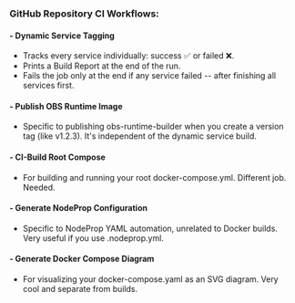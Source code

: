 ### GitHub Repository CI Workflows:

#### - Dynamic Service Tagging

- Tracks every service individually: success ✅ or failed ❌.
- Prints a Build Report at the end of the run.
- Fails the job only at the end if any service failed -- after finishing all services first.
	
#### - Publish OBS Runtime Image

- Specific to publishing obs-runtime-builder when you create a version tag (like v1.2.3). It's independent of the dynamic service build.

#### - CI-Build Root Compose

- For building and running your root docker-compose.yml. Different job. Needed.

#### - Generate NodeProp Configuration

- Specific to NodeProp YAML automation, unrelated to Docker builds. Very useful if you use .nodeprop.yml.

#### - Generate Docker Compose Diagram

- For visualizing your docker-compose.yaml as an SVG diagram. Very cool and separate from builds.

